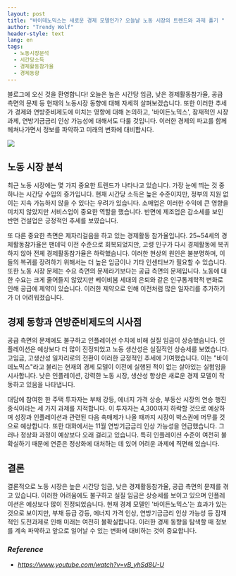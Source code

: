 ```yaml
---
layout: post
title: "바이데노믹스는 새로운 경제 모델인가? 오늘날 노동 시장의 트렌드와 과제 풀기 "
author: "Trendy Wolf"
header-style: text
lang: en
tags:
  - 노동시장분석
  - 시간당소득
  - 경제활동참가율
  - 경제동향
---
```


블로그에 오신 것을 환영합니다! 오늘은 높은 시간당 임금, 낮은 경제활동참가율, 공급 측면의 문제 등 현재의 노동시장 동향에 대해 자세히 살펴보겠습니다. 또한 이러한 추세가 경제와 연방준비제도에 미치는 영향에 대해 논의하고, '바이든노믹스', 잠재적인 시장 과제, 연방기금금리 인상 가능성에 대해서도 다룰 것입니다. 이러한 경제의 파고를 함께 헤쳐나가면서 정보를 파악하고 미래의 변화에 대비합시다. 

<img
    src="https://i.ytimg.com/vi/vB_yhSd8U-U/hqdefault.jpg"
/>






## 노동 시장 분석

최근 노동 시장에는 몇 가지 중요한 트렌드가 나타나고 있습니다. 가장 눈에 띄는 것 중 하나는 시간당 수입의 증가입니다. 현재 시간당 소득은 높은 수준이지만, 정부의 지원 없이는 지속 가능하지 않을 수 있다는 우려가 있습니다. 소매업은 이러한 수익에 큰 영향을 미치지 않았지만 서비스업이 중요한 역할을 했습니다. 반면에 제조업은 감소세를 보인 반면 건설업은 긍정적인 추세를 보였습니다.

또 다른 중요한 측면은 제자리걸음을 하고 있는 경제활동 참가율입니다. 25~54세의 경제활동참가율은 팬데믹 이전 수준으로 회복되었지만, 고령 인구가 다시 경제활동에 복귀하지 않아 전체 경제활동참가율은 하락했습니다. 이러한 현상의 원인은 불분명하며, 이들의 복귀를 장려하기 위해서는 더 높은 임금이나 기타 인센티브가 필요할 수 있습니다. 또한 노동 시장 문제는 수요 측면의 문제라기보다는 공급 측면의 문제입니다. 노동에 대한 수요는 크게 줄어들지 않았지만 베이비붐 세대의 은퇴와 같은 인구통계학적 변화로 인해 공급에 제약이 있습니다. 이러한 제약으로 인해 이전처럼 많은 일자리를 추가하기가 더 어려워졌습니다. 



## 경제 동향과 연방준비제도의 시사점

공급 측면의 문제에도 불구하고 인플레이션 수치에 비해 실질 임금이 상승했습니다. 인플레이션은 예상보다 더 많이 진정되었고 노동 생산성은 실질적인 상승세를 보였습니다. 고임금, 고생산성 일자리로의 전환이 이러한 긍정적인 추세에 기여했습니다. 이는 "바이데노믹스"라고 불리는 현재의 경제 모델이 이전에 실행된 적이 없는 살아있는 실험임을 시사합니다. 낮은 인플레이션, 강력한 노동 시장, 생산성 향상은 새로운 경제 모델이 작동하고 있음을 나타냅니다.

대담에 참여한 한 주택 투자자는 부채 강등, 에너지 가격 상승, 부동산 시장의 연승 행진 종식이라는 세 가지 과제를 지적합니다. 이 투자자는 4,300까지 하락할 것으로 예상하며 성장과 인플레이션과 관련된 다음 촉매제가 나올 때까지 시장이 박스권에 머무를 것으로 예상합니다. 또한 대화에서는 11월 연방기금금리 인상 가능성을 언급했습니다. 그러나 정상화 과정이 예상보다 오래 걸리고 있습니다. 특히 인플레이션 수준이 여전히 불확실하기 때문에 연준은 정상화에 대처하는 데 있어 어려운 과제에 직면해 있습니다. 



## 결론

결론적으로 노동 시장은 높은 시간당 임금, 낮은 경제활동참가율, 공급 측면의 문제를 겪고 있습니다. 이러한 어려움에도 불구하고 실질 임금은 상승세를 보이고 있으며 인플레이션은 예상보다 많이 진정되었습니다. 현재 경제 모델인 '바이든노믹스'는 효과가 있는 것으로 보이지만, 부채 등급 강등, 에너지 가격 인상, 연방기금금리 인상 가능성 등 잠재적인 도전과제로 인해 미래는 여전히 불확실합니다. 이러한 경제 동향을 탐색할 때 정보를 계속 파악하고 앞으로 일어날 수 있는 변화에 대비하는 것이 중요합니다. 


### _Reference_
- _https://www.youtube.com/watch?v=vB_yhSd8U-U_

